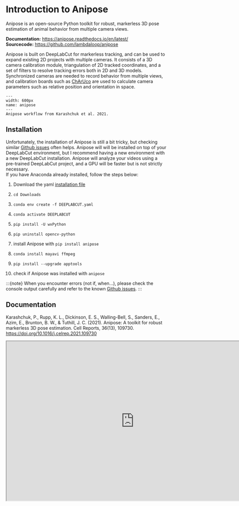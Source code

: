 # Introduction to Anipose
Anipose is an open-source Python toolkit for robust, markerless 3D pose estimation of animal behavior from multiple camera views.

**Documentation:** https://anipose.readthedocs.io/en/latest/  
**Sourcecode:** https://github.com/lambdaloop/anipose


Anipose is built on DeepLabCut for markerless tracking, and can be used to expand existing 2D projects with multiple cameras. It consists of a 3D camera calibration module, triangulation of 2D tracked coordinates, and a set of filters to resolve tracking errors both in 2D and 3D models. Synchronized cameras are needed to record behavior from multiple views, and calibration boards such as [ChArUco](https://docs.opencv.org/3.4/df/d4a/tutorial_charuco_detection.html) are used to calculate camera parameters such as relative position and orientation in space. 


```{figure} content/anipose.PNG
---
width: 600px
name: anipose
---
Anipose workflow from Karashchuk et al. 2021.
```

## Installation

Unfortunately, the installation of Anipose is still a bit tricky, but checking similar [Github issues](https://github.com/lambdaloop/anipose/issues) often helps. Anipose will will be installed on top of your DeepLabCut environment, but I recommend having a new environment with a new DeepLabCut installation.
Anipose will analyze your videos using a pre-trained DeepLabCut project, and a GPU will be faster but is not strictly necessary.  
If you have Anaconda already installed, follow the steps below: 

1. Download the yaml [installation file](http://www.mackenziemathislab.org/s/DEEPLABCUT.yaml) 

2. `cd Downloads`

3. `conda env create -f DEEPLABCUT.yaml`

4. `conda activate DEEPLABCUT`

5. `pip install -U wxPython`

6. `pip uninstall opencv-python`

7. install Anipose with `pip install anipose`

8. `conda install mayavi ffmpeg`

9. `pip install --upgrade apptools`

10. check if Anipose was installed with `anipose` 

:::{note}
When you encounter errors (not if, when...), please check the console output carefully and refer to the known [Github issues](https://github.com/lambdaloop/anipose/issues).
:::



## Documentation

Karashchuk, P., Rupp, K. L., Dickinson, E. S., Walling-Bell, S., Sanders, E., Azim, E., Brunton, B. W., & Tuthill, J. C. (2021). Anipose: A toolkit for robust markerless 3D pose estimation. Cell Reports, 36(13), 109730. https://doi.org/10.1016/j.celrep.2021.109730


<iframe width="800" height="500" src="https://www.ncbi.nlm.nih.gov/pmc/articles/PMC8498918/pdf/nihms-1744538.pdf"></iframe>

